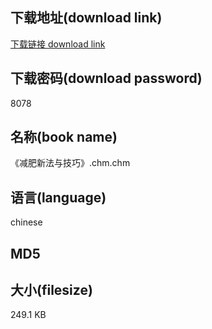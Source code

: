 ## 下载地址(download link)
[下载链接 download link](https://tutu365.netlify.app/?s=%E3%80%8A%E5%87%8F%E8%82%A5%E6%96%B0%E6%B3%95%E4%B8%8E%E6%8A%80%E5%B7%A7%E3%80%8B.chm)

## 下载密码(download password)
8078

## 名称(book name)
《减肥新法与技巧》.chm.chm

## 语言(language)
chinese

## MD5


## 大小(filesize)
249.1 KB
